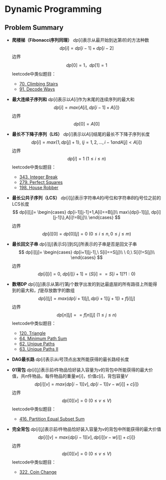 # Dynamic Programming
## Problem Summary
* **爬楼梯（Fibonacci序列同理）**
    $dp[i]$表示从最开始到达第i阶的方法种数
    $$ dp[i] = dp[i-1] + dp[i-2] $$
    边界
    $$ dp[0] = 1， dp[1] = 1 $$
    leetcode中类似题目：
    * [70. Climbing Stairs](https://leetcode.com/problems/climbing-stairs/)
    * [91. Decode Ways](https://leetcode.com/problems/decode-ways/submissions/)

* **最大连续子序列和**
	$dp[i]$表示以$A[i]$作为末尾的连续序列的最大和
    $$ dp[i] = max\{A[i], dp[i-1]+A[i]\} $$
    边界
    $$ dp[0]=A[0] $$
* **最长不下降子序列（LIS）**
	$dp[i]$表示以$A[i]$结尾的最长不下降子序列长度
    $$ dp[i] = max\{1, dp[j]+1\},\ (j=1,2,...,i-1 and A[j]<A[i]) $$
    边界
    $$ dp[i]=1\ (1{\leq}i{\leq}n)$$
    leetcode中类似题目：
    * [343. Integer Break](https://leetcode.com/problems/integer-break/submissions/)
    * [279. Perfect Squares](https://leetcode.com/problems/perfect-squares/)
    * [198. House Robber](https://leetcode.com/problems/house-robber/)
* **最长公共子序列（LCS）**
	$dp[i][j]$表示字符串$A$的$i$号位和字符串$B$的$j$号位之前的LCS长度
    $$ dp[i][j]=
    \begin{cases}
    dp[i-1][j-1]+1,A[i]==B[j]\\
    max\{dp[i-1][j], dp[i][j-1]\},A[i]!=B[j]\\
    \end{cases}
    $$
    边界
    $$dp[i][0]=dp[0][j]=0\ (0{\leq}i{\leq}n,0{\leq}j{\leq}m)$$
* **最长回文子串**
	$dp[i][j]$表示$S[i]$到$S[j]$所表示的子串是否是回文子串
    $$ dp[i][j]=
    \begin{cases}
    dp[i+1][j-1],\ S[i]==S[j]\\
    \ 0,\ S[i]!=S[j]\\
    \end{cases}
    $$
    边界
    $$dp[i][i]=0,\ dp[i][i+1]=(S[i]==S[i+1]?1:0)$$
* **数塔DP**
	$dp[i][j]$表示从第$i$行第$j$个数字出发的到达最底层的所有路径上所能得到的最大和，$f$是存放数字的数组
    $$ dp[i][j] = max(dp[i+1][j], dp[i+1][j+1])+f[i][j] $$
    边界
    $$ dp[n][j]==f[n][j]\ (1{\leq}j{\leq}n) $$
    leetcode中类似题目：
    * [120. Triangle](https://leetcode.com/problems/triangle/)
    * [64. Minimum Path Sum](https://leetcode.com/problems/minimum-path-sum/)
    * [62. Unique Paths](https://leetcode.com/problems/unique-paths/)
    * [63. Unique Paths II](https://leetcode.com/problems/unique-paths-ii/)
* **DAG最长路**
	$dp[i]$表示从$i$号顶点出发所能获得的最长路经长度
* **01背包**
	$dp[i][j]$表示前$i$件物品恰好装入容量为$v$的背包中所能获得的最大价值，共$n$件物品，每件物品的重量$w[i]$，价值$c[i]$，背包容量$V$
    $$ dp[i][v] = max\{dp[i-1][v],dp[i-1][v-w[i]]+c[i]\} $$
    边界
    $$ dp[0][v]=0\ (0{\leq}v{\leq}V)$$
    leetcode中类似题目：
    * [416. Partition Equal Subset Sum](https://leetcode.com/problems/partition-equal-subset-sum/)
* **完全背包**
	$dp[i][j]$表示前$i$件物品恰好装入容量为$v$的背包中所能获得的最大价值
    $$ dp[i][v] = max\{dp[i-1][v],dp[i][v-w[i]]+c[i]\} $$
    边界
    $$ dp[0][v]=0\ (0{\leq}v{\leq}V)$$
    leetcode中类似题目：
    * [322. Coin Change](https://leetcode.com/problems/coin-change/)
